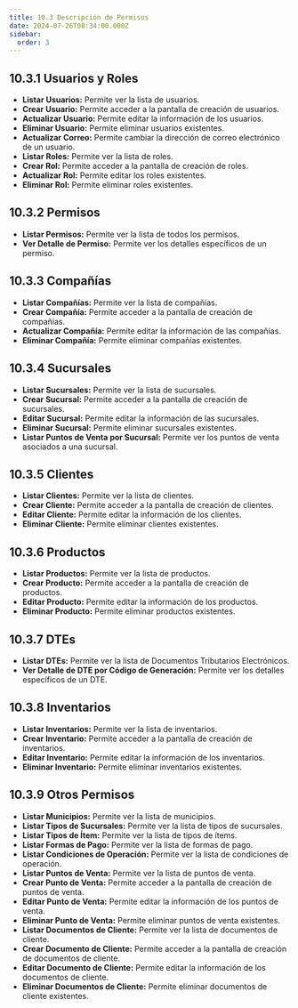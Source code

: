 ```yaml
---
title: 10.3 Descripción de Permisos
date: 2024-07-26T08:34:00.000Z
sidebar:
  order: 3
---
```

## 10.3.1 Usuarios y Roles

- **Listar Usuarios:** Permite ver la lista de usuarios.
- **Crear Usuario:** Permite acceder a la pantalla de creación de usuarios.
- **Actualizar Usuario:** Permite editar la información de los usuarios.
- **Eliminar Usuario:** Permite eliminar usuarios existentes.
- **Actualizar Correo:** Permite cambiar la dirección de correo electrónico de un usuario.
- **Listar Roles:** Permite ver la lista de roles.
- **Crear Rol:** Permite acceder a la pantalla de creación de roles.
- **Actualizar Rol:** Permite editar los roles existentes.
- **Eliminar Rol:** Permite eliminar roles existentes.

## 10.3.2 Permisos

- **Listar Permisos:** Permite ver la lista de todos los permisos.
- **Ver Detalle de Permiso:** Permite ver los detalles específicos de un permiso.

## 10.3.3 Compañías

- **Listar Compañías:** Permite ver la lista de compañías.
- **Crear Compañía:** Permite acceder a la pantalla de creación de compañías.
- **Actualizar Compañía:** Permite editar la información de las compañías.
- **Eliminar Compañía:** Permite eliminar compañías existentes.

## 10.3.4 Sucursales

- **Listar Sucursales:** Permite ver la lista de sucursales.
- **Crear Sucursal:** Permite acceder a la pantalla de creación de sucursales.
- **Editar Sucursal:** Permite editar la información de las sucursales.
- **Eliminar Sucursal:** Permite eliminar sucursales existentes.
- **Listar Puntos de Venta por Sucursal:** Permite ver los puntos de venta asociados a una sucursal.

## 10.3.5 Clientes

- **Listar Clientes:** Permite ver la lista de clientes.
- **Crear Cliente:** Permite acceder a la pantalla de creación de clientes.
- **Editar Cliente:** Permite editar la información de los clientes.
- **Eliminar Cliente:** Permite eliminar clientes existentes.

## 10.3.6 Productos

- **Listar Productos:** Permite ver la lista de productos.
- **Crear Producto:** Permite acceder a la pantalla de creación de productos.
- **Editar Producto:** Permite editar la información de los productos.
- **Eliminar Producto:** Permite eliminar productos existentes.

## 10.3.7 DTEs

- **Listar DTEs:** Permite ver la lista de Documentos Tributarios Electrónicos.
- **Ver Detalle de DTE por Código de Generación:** Permite ver los detalles específicos de un DTE.

## 10.3.8 Inventarios

- **Listar Inventarios:** Permite ver la lista de inventarios.
- **Crear Inventario:** Permite acceder a la pantalla de creación de inventarios.
- **Editar Inventario:** Permite editar la información de los inventarios.
- **Eliminar Inventario:** Permite eliminar inventarios existentes.

## 10.3.9 Otros Permisos

- **Listar Municipios:** Permite ver la lista de municipios.
- **Listar Tipos de Sucursales:** Permite ver la lista de tipos de sucursales.
- **Listar Tipos de Ítem:** Permite ver la lista de tipos de ítems.
- **Listar Formas de Pago:** Permite ver la lista de formas de pago.
- **Listar Condiciones de Operación:** Permite ver la lista de condiciones de operación.
- **Listar Puntos de Venta:** Permite ver la lista de puntos de venta.
- **Crear Punto de Venta:** Permite acceder a la pantalla de creación de puntos de venta.
- **Editar Punto de Venta:** Permite editar la información de los puntos de venta.
- **Eliminar Punto de Venta:** Permite eliminar puntos de venta existentes.
- **Listar Documentos de Cliente:** Permite ver la lista de documentos de cliente.
- **Crear Documento de Cliente:** Permite acceder a la pantalla de creación de documentos de cliente.
- **Editar Documento de Cliente:** Permite editar la información de los documentos de cliente.
- **Eliminar Documentos de Cliente:** Permite eliminar documentos de cliente existentes.
